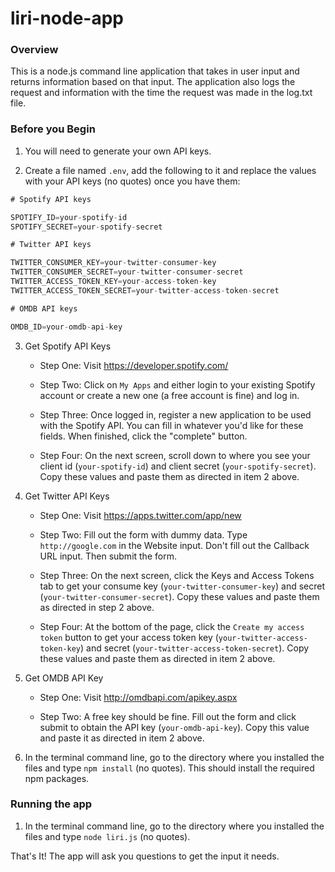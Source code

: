 # liri-node-app

### Overview

This is a node.js command line application that takes in user input and returns information based on that input.  The application also logs the request and information with the time the request was made in the log.txt file.

### Before you Begin

1. You will need to generate your own API keys.

2. Create a file named `.env`, add the following to it and replace the values with your API keys (no quotes) once you have them:

```js
# Spotify API keys

SPOTIFY_ID=your-spotify-id
SPOTIFY_SECRET=your-spotify-secret

# Twitter API keys

TWITTER_CONSUMER_KEY=your-twitter-consumer-key
TWITTER_CONSUMER_SECRET=your-twitter-consumer-secret
TWITTER_ACCESS_TOKEN_KEY=your-access-token-key
TWITTER_ACCESS_TOKEN_SECRET=your-twitter-access-token-secret

# OMDB API keys

OMDB_ID=your-omdb-api-key

```

3. Get Spotify API Keys

   * Step One: Visit <https://developer.spotify.com/>
   
   * Step Two: Click on `My Apps` and either login to your existing Spotify account or create a new one (a free account is fine) and log in.

   * Step Three: Once logged in, register a new application to be used with the Spotify API. You can fill in whatever you'd like for these fields. When finished, click the "complete" button.

   * Step Four: On the next screen, scroll down to where you see your client id (`your-spotify-id`) and client secret (`your-spotify-secret`). Copy these values and paste them as directed in item 2 above.

4. Get Twitter API Keys

   * Step One: Visit <https://apps.twitter.com/app/new>
   
   * Step Two: Fill out the form with dummy data. Type `http://google.com` in the Website input. Don't fill out the Callback URL input. Then submit the form.
   
   * Step Three: On the next screen, click the Keys and Access Tokens tab to get your consume key (`your-twitter-consumer-key`) and secret (`your-twitter-consumer-secret`). Copy these values and paste them as directed in step 2 above.
   
   * Step Four: At the bottom of the page, click the `Create my access token` button to get your access token key (`your-twitter-access-token-key`) and secret (`your-twitter-access-token-secret`). Copy these values and paste them as directed in item 2 above.

5. Get OMDB API Key

   * Step One: Visit <http://omdbapi.com/apikey.aspx>

   * Step Two: A free key should be fine. Fill out the form and click submit to obtain the API key (`your-omdb-api-key`). Copy this value and paste it as directed in item 2 above.

6. In the terminal command line, go to the directory where you installed the files and type `npm install` (no quotes).  This should install the required npm packages.

### Running the app

1. In the terminal command line, go to the directory where you installed the files and type `node liri.js` (no quotes).

That's It! The app will ask you questions to get the input it needs.